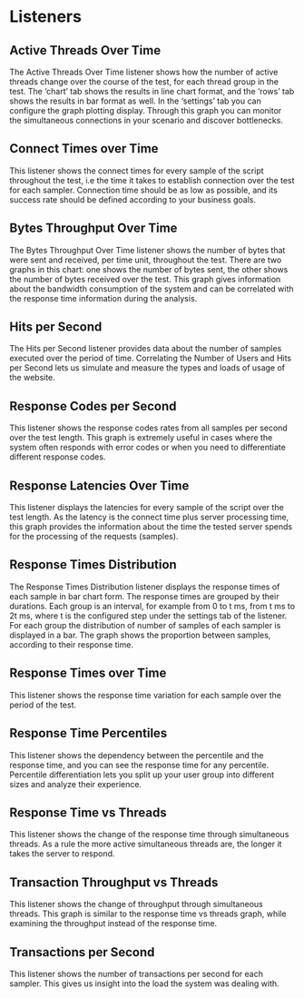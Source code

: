 # Listeners

## Active Threads Over Time
 

The Active Threads Over Time listener shows how the number of active threads change over the course of the test, for each thread group in the test. The ‘chart’ tab shows the results in line chart format, and the ‘rows’ tab shows the results in bar format as well. In the ‘settings’ tab you can configure the graph plotting display. Through this graph you can monitor the simultaneous connections in your scenario and discover bottlenecks.

 
## Connect Times over Time
 

This listener shows the connect times for every sample of the script throughout the test, i.e the time it takes to establish connection over the test for each sampler. Connection time should be as low as possible, and its success rate should be defined according to your business goals.


## Bytes Throughput Over Time
 

The Bytes Throughput Over Time listener shows the number of bytes that were sent and received, per time unit, throughout the test. There are two graphs in this chart: one shows the number of bytes sent, the other shows the number of bytes received over the test. This graph gives information about the bandwidth consumption of the system and can be correlated with the response time information during the analysis.

 
## Hits per Second
 

The Hits per Second listener provides data about the number of samples executed over the period of time. Correlating the Number of Users and Hits per Second lets us simulate and measure the types and loads of usage of the website.
 
## Response Codes per Second
 

This listener shows the response codes rates from all samples per second over the test length. This graph is extremely useful in cases where the system often responds with error codes or when you need to differentiate different response codes.

## Response Latencies Over Time
 

This listener displays the latencies for every sample of the script over the test length. As the latency is the connect time plus server processing time, this graph provides the information about the time the tested server spends for the processing of the requests (samples).

 
## Response Times Distribution
 

The Response Times Distribution listener displays the response times of each sample in bar chart form. The response times are grouped by their durations. Each group is an interval, for example from 0 to t ms, from t ms to 2t ms, where t is the configured step under the settings tab of the listener. For each group the distribution of number of samples of each sampler is displayed in a bar. The graph shows the proportion between samples, according to their response time.

 
## Response Times over Time
 

This listener shows the response time variation for each sample over the period of the test.

 
## Response Time Percentiles
 

This listener shows the dependency between the percentile and the response time, and you can see the response time for any percentile. Percentile differentiation lets you split up your user group into different sizes and analyze their experience.

 
## Response Time vs Threads
 

This listener shows the change of the response time through simultaneous threads. As a rule the more active simultaneous threads are, the longer it takes the server to respond.


## Transaction Throughput vs Threads
 

This listener shows the change of throughput through simultaneous threads. This graph is similar to the response time vs threads graph, while examining the throughput instead of the response time.

 
## Transactions per Second
 

This listener shows the number of transactions per second for each sampler. This gives us insight into the load the system was dealing with.
 